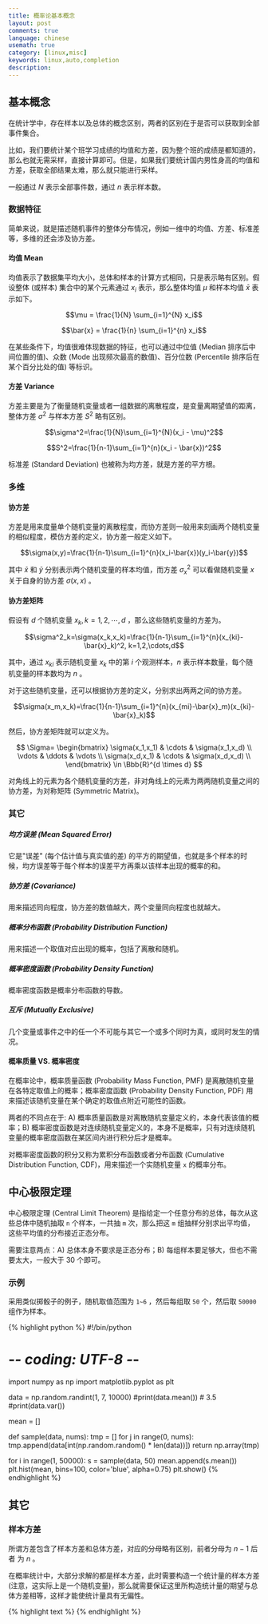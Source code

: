 ```yaml
---
title: 概率论基本概念
layout: post
comments: true
language: chinese
usemath: true
category: [linux,misc]
keywords: linux,auto,completion
description:
---
```


<!-- more -->

## 基本概念

在统计学中，存在样本以及总体的概念区别，两者的区别在于是否可以获取到全部事件集合。

比如，我们要统计某个班学习成绩的均值和方差，因为整个班的成绩是都知道的，那么也就无需采样，直接计算即可。但是，如果我们要统计国内男性身高的均值和方差，获取全部结果太难，那么就只能进行采样。

一般通过 $N$ 表示全部事件数，通过 $n$ 表示样本数。

### 数据特征

简单来说，就是描述随机事件的整体分布情况，例如一维中的均值、方差、标准差等，多维的还会涉及协方差。

#### 均值 Mean

均值表示了数据集平均大小，总体和样本的计算方式相同，只是表示略有区别。假设整体 (或样本) 集合中的某个元素通过 $x_i$ 表示，那么整体均值 $\mu$ 和样本均值 $\bar{x}$ 表示如下。

$$\mu = \frac{1}{N} \sum_{i=1}^{N} x_i$$

$$\bar{x} = \frac{1}{n} \sum_{i=1}^{n} x_i$$

在某些条件下，均值很难体现数据的特征，也可以通过中位值 (Median 排序后中间位置的值)、众数 (Mode 出现频次最高的数值)、百分位数 (Percentile 排序后在某个百分比处的值) 等标识。

#### 方差 Variance

方差主要是为了衡量随机变量或者一组数据的离散程度，是变量离期望值的距离，整体方差 $\sigma^2$ 与样本方差 $S^2$ 略有区别。

$$\sigma^2=\frac{1}{N}\sum_{i=1}^{N}(x_i - \mu)^2$$

$$S^2=\frac{1}{n-1}\sum_{i=1}^{n}(x_i - \bar{x})^2$$

标准差 (Standard Deviation) 也被称为均方差，就是方差的平方根。

### 多维

#### 协方差

方差是用来度量单个随机变量的离散程度，而协方差则一般用来刻画两个随机变量的相似程度，模仿方差的定义，协方差一般定义如下。

$$\sigma(x,y)=\frac{1}{n-1}\sum_{i=1}^{n}(x_i-\bar{x})(y_i-\bar{y})$$

其中 $\bar{x}$ 和 $\bar{y}$ 分别表示两个随机变量的样本均值，而方差 $\sigma^2_x$ 可以看做随机变量 $x$ 关于自身的协方差 $\sigma(x,x)$ 。

#### 协方差矩阵

假设有 $d$ 个随机变量 $x_k,k=1,2,\cdots,d$ ，那么这些随机变量的方差为。

$$\sigma^2_k=\sigma(x_k,x_k)=\frac{1}{n-1}\sum_{i=1}^{n}(x_{ki}-\bar{x}_k)^2, k=1,2,\cdots,d$$

其中，通过 $x_{ki}$ 表示随机变量 $x_k$ 中的第 $i$ 个观测样本，$n$ 表示样本数量，每个随机变量的样本数均为 $n$ 。

对于这些随机变量，还可以根据协方差的定义，分别求出两两之间的协方差。

$$\sigma(x_m,x_k)=\frac{1}{n-1}\sum_{i=1}^{n}(x_{mi}-\bar{x}_m)(x_{ki}-\bar{x}_k)$$

然后，协方差矩阵就可以定义为。

$$
\Sigma=
\begin{bmatrix}
\sigma(x_1,x_1) & \cdots & \sigma(x_1,x_d)  \\
\vdots & \ddots & \vdots \\
\sigma(x_d,x_1) & \cdots & \sigma(x_d,x_d) \\
\end{bmatrix}
\in \Bbb{R}^{d \times d}
$$

对角线上的元素为各个随机变量的方差，非对角线上的元素为两两随机变量之间的协方差，为对称矩阵 (Symmetric Matrix)。


### 其它

##### 均方误差 (Mean Squared Error)

它是"误差" (每个估计值与真实值的差) 的平方的期望值，也就是多个样本的时候，均方误差等于每个样本的误差平方再乘以该样本出现的概率的和。

##### 协方差 (Covariance)

用来描述同向程度，协方差的数值越大，两个变量同向程度也就越大。

##### 概率分布函数 (Probability Distribution Function)

用来描述一个取值对应出现的概率，包括了离散和随机。

##### 概率密度函数 (Probability Density Function)

概率密度函数是概率分布函数的导数。

##### 互斥 (Mutually Exclusive)

几个变量或事件之中的任一个不可能与其它一个或多个同时为真，或同时发生的情况。

#### 概率质量 VS. 概率密度

在概率论中，概率质量函数 (Probability Mass Function, PMF) 是离散随机变量在各特定取值上的概率；概率密度函数 (Probability Density Function, PDF) 用来描述该随机变量在某个确定的取值点附近可能性的函数。

两者的不同点在于: A) 概率质量函数是对离散随机变量定义的，本身代表该值的概率；B) 概率密度函数是对连续随机变量定义的，本身不是概率，只有对连续随机变量的概率密度函数在某区间内进行积分后才是概率。

对概率密度函数的积分又称为累积分布函数或者分布函数 (Cumulative Distribution Function, CDF)，用来描述一个实随机变量 `x` 的概率分布。


## 中心极限定理

中心极限定理 (Central Limit Theorem) 是指给定一个任意分布的总体，每次从这些总体中随机抽取 `n` 个样本，一共抽 `m` 次，那么把这 `m` 组抽样分别求出平均值，这些平均值的分布接近正态分布。

需要注意两点：A) 总体本身不要求是正态分布；B) 每组样本要足够大，但也不需要太大，一般大于 30 个即可。

### 示例

采用类似掷骰子的例子，随机取值范围为 `1~6` ，然后每组取 `50` 个，然后取 `50000` 组作为样本。

{% highlight python %}
#!/bin/python
# -*- coding: UTF-8 -*-
import numpy as np
import matplotlib.pyplot as plt

data = np.random.randint(1, 7, 10000)
#print(data.mean())  # 3.5
#print(data.var())

mean = []

def sample(data, nums):
	tmp = []
	for j in range(0, nums):
		tmp.append(data[int(np.random.random() * len(data))])
	return np.array(tmp)

for i in range(1, 50000):
	s = sample(data, 50)
	mean.append(s.mean())
plt.hist(mean, bins=100, color='blue', alpha=0.75)
plt.show()
{% endhighlight %}

<!--
https://blog.csdn.net/anshuai_aw1/article/details/82769742
https://zhuanlan.zhihu.com/p/25241653
-->

## 其它

### 样本方差

所谓方差包含了样本方差和总体方差，对应的分母略有区别，前者分母为 $n - 1$ 后者 为 $n$ 。

在概率统计中，大部分求解的都是样本方差，此时需要构造一个统计量的样本方差 (注意，这实际上是一个随机变量)，那么就需要保证这里所构造统计量的期望与总体方差相等，这样才能使统计量具有无偏性。

<!--
#### 贝赛尔修正

也就是上述的样本方差计算方式。在计算样本方差时，实际上是将样本方差视为了一个随机事件，根据中心极限定理，可以将样本方差的结果作为整体方差。

用来解释为什么样本方差的分母是 N-1
https://www.zhihu.com/question/20099757

https://www.matongxue.com/madocs/607/
https://blog.csdn.net/Hearthougan/article/details/77859173
-->


{% highlight text %}
{% endhighlight %}
